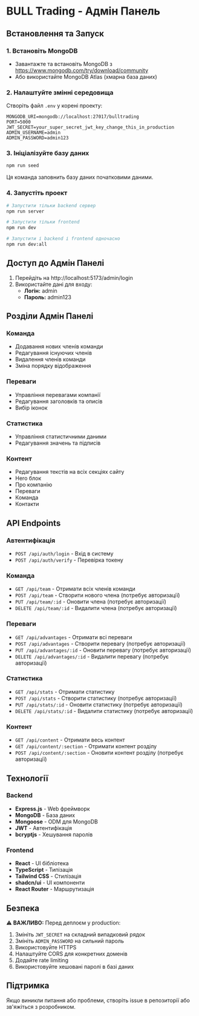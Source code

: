 # BULL Trading - Адмін Панель

## Встановлення та Запуск

### 1. Встановіть MongoDB
- Завантажте та встановіть MongoDB з https://www.mongodb.com/try/download/community
- Або використайте MongoDB Atlas (хмарна база даних)

### 2. Налаштуйте змінні середовища
Створіть файл `.env` у корені проекту:

```env
MONGODB_URI=mongodb://localhost:27017/bulltrading
PORT=5000
JWT_SECRET=your_super_secret_jwt_key_change_this_in_production
ADMIN_USERNAME=admin
ADMIN_PASSWORD=admin123
```

### 3. Ініціалізуйте базу даних
```bash
npm run seed
```

Ця команда заповнить базу даних початковими даними.

### 4. Запустіть проект
```bash
# Запустити тільки backend сервер
npm run server

# Запустити тільки frontend
npm run dev

# Запустити і backend і frontend одночасно
npm run dev:all
```

## Доступ до Адмін Панелі

1. Перейдіть на http://localhost:5173/admin/login
2. Використайте дані для входу:
   - **Логін:** admin
   - **Пароль:** admin123

## Розділи Адмін Панелі

### Команда
- Додавання нових членів команди
- Редагування існуючих членів
- Видалення членів команди
- Зміна порядку відображення

### Переваги
- Управління перевагами компанії
- Редагування заголовків та описів
- Вибір іконок

### Статистика
- Управління статистичними даними
- Редагування значень та підписів

### Контент
- Редагування текстів на всіх секціях сайту
- Hero блок
- Про компанію
- Переваги
- Команда
- Контакти

## API Endpoints

### Автентифікація
- `POST /api/auth/login` - Вхід в систему
- `POST /api/auth/verify` - Перевірка токену

### Команда
- `GET /api/team` - Отримати всіх членів команди
- `POST /api/team` - Створити нового члена (потребує авторизації)
- `PUT /api/team/:id` - Оновити члена (потребує авторизації)
- `DELETE /api/team/:id` - Видалити члена (потребує авторизації)

### Переваги
- `GET /api/advantages` - Отримати всі переваги
- `POST /api/advantages` - Створити перевагу (потребує авторизації)
- `PUT /api/advantages/:id` - Оновити перевагу (потребує авторизації)
- `DELETE /api/advantages/:id` - Видалити перевагу (потребує авторизації)

### Статистика
- `GET /api/stats` - Отримати статистику
- `POST /api/stats` - Створити статистику (потребує авторизації)
- `PUT /api/stats/:id` - Оновити статистику (потребує авторизації)
- `DELETE /api/stats/:id` - Видалити статистику (потребує авторизації)

### Контент
- `GET /api/content` - Отримати весь контент
- `GET /api/content/:section` - Отримати контент розділу
- `POST /api/content/:section` - Оновити контент розділу (потребує авторизації)

## Технології

### Backend
- **Express.js** - Web фреймворк
- **MongoDB** - База даних
- **Mongoose** - ODM для MongoDB
- **JWT** - Автентифікація
- **bcryptjs** - Хешування паролів

### Frontend
- **React** - UI бібліотека
- **TypeScript** - Типізація
- **Tailwind CSS** - Стилізація
- **shadcn/ui** - UI компоненти
- **React Router** - Маршрутизація

## Безпека

⚠️ **ВАЖЛИВО:** Перед деплоєм у production:

1. Змініть `JWT_SECRET` на складний випадковий рядок
2. Змініть `ADMIN_PASSWORD` на сильний пароль
3. Використовуйте HTTPS
4. Налаштуйте CORS для конкретних доменів
5. Додайте rate limiting
6. Використовуйте хешовані паролі в базі даних

## Підтримка

Якщо виникли питання або проблеми, створіть issue в репозиторії або зв'яжіться з розробником.

